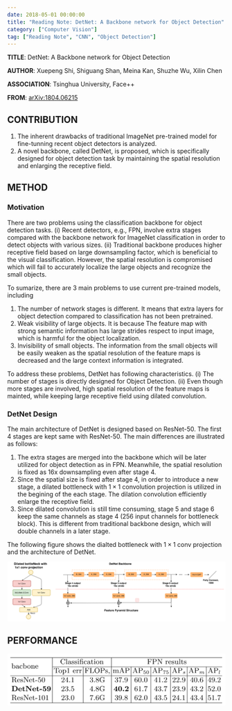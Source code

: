 ```yaml
---
date: 2018-05-01 00:00:00
title: "Reading Note: DetNet: A Backbone network for Object Detection"
category: ["Computer Vision"]
tag: ["Reading Note", "CNN", "Object Detection"]
---
```


**TITLE**: DetNet: A Backbone network for Object Detection

**AUTHOR**: Xuepeng Shi, Shiguang Shan, Meina Kan, Shuzhe Wu, Xilin Chen
 
**ASSOCIATION**: Tsinghua University, Face++

**FROM**: [arXiv:1804.06215](https://arxiv.org/abs/11804.0621)

## CONTRIBUTION ##

1. The inherent drawbacks of traditional ImageNet pre-trained model for fine-tunning recent object detectors is analyzed.
2. A novel backbone, called DetNet, is proposed, which is specifically designed for object detection task by maintaining the spatial resolution and enlarging the receptive field.

## METHOD ##

### Motivation ###

There are two problems using the classification backbone for object detection tasks. (i) Recent detectors, e.g., FPN, involve extra stages compared with the backbone network for ImageNet classification in order to detect objects with various sizes. (ii) Traditional backbone produces higher receptive field based on large downsampling factor, which is beneficial to the visual classification. However, the spatial resolution is compromised which will fail to accurately localize the large objects and recognize the small objects.

To sumarize, there are 3 main problems to use current pre-trained models, including

1. The number of network stages is different. It means that extra layers for object detection compared to classification has not been pretrained.
2. Weak visibility of large objects. It is because The feature map with strong semantic information has large strides respect to input image, which is harmful for the object localization.
3. Invisibility of small objects. The information from the small objects will be easily weaken as the spatial resolution of the feature maps is decreased and the large context information is integrated.

To address these problems, DetNet has following characteristics. (i) The number of stages is directly designed for Object Detection. (ii) Even though more stages are involved, high spatial resolution of the feature maps is mainted, while keeping large receptive field using dilated convolution.

### DetNet Design ###

The main architecture of DetNet is designed based on ResNet-50. The first 4 stages are kept same with ResNet-50. The main differences are illustrated as follows:

1. The extra stages are merged into the backbone which will be later utilized for object detection as in FPN. Meanwhile, the spatial resolution is fixed as 16x downsampling even after stage 4.
2. Since the spatial size is fixed after stage 4, in order to introduce a new stage, a dilated bottleneck with $1 \times 1$ convolution projection is utilized in the begining of the each stage. The dilation convolution efficiently enlarge the receptive field.
3. Since dilated convolution is still time consuming, stage 5 and stage 6 keep the same channels as stage 4 (256 input channels for bottleneck block). This is different from traditional backbone design, which will double channels in a later stage.

The following figure shows the dialted bottleneck with $1 \times 1$ conv projection and the architecture of DetNet.

![Framework](https://raw.githubusercontent.com/joshua19881228/my_blogs/master/Computer_Vision/Reading_Note/figures/Reading_Note_20180501_Framework.png "Framework")

## PERFORMANCE ##

![Performance](https://raw.githubusercontent.com/joshua19881228/my_blogs/master/Computer_Vision/Reading_Note/figures/Reading_Note_20180501_Main_Performance.png "Performance")